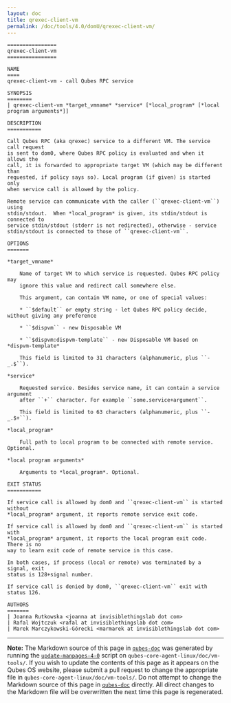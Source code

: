 ```yaml
---
layout: doc
title: qrexec-client-vm
permalink: /doc/tools/4.0/domU/qrexec-client-vm/
---
```


```
================
qrexec-client-vm
================

NAME
====
qrexec-client-vm - call Qubes RPC service

SYNOPSIS
========
| qrexec-client-vm *target_vmname* *service* [*local_program* [*local program arguments*]]

DESCRIPTION
===========

Call Qubes RPC (aka qrexec) service to a different VM. The service call request
is sent to dom0, where Qubes RPC policy is evaluated and when it allows the
call, it is forwarded to appropriate target VM (which may be different than
requested, if policy says so). Local program (if given) is started only
when service call is allowed by the policy.

Remote service can communicate with the caller (``qrexec-client-vm``) using
stdin/stdout.  When *local_program* is given, its stdin/stdout is connected to
service stdin/stdout (stderr is not redirected), otherwise - service
stdin/stdout is connected to those of ``qrexec-client-vm``.

OPTIONS
=======

*target_vmname*

    Name of target VM to which service is requested. Qubes RPC policy may
    ignore this value and redirect call somewhere else.

    This argument, can contain VM name, or one of special values:

    * ``$default`` or empty string - let Qubes RPC policy decide, without giving any preference 

    * ``$dispvm`` - new Disposable VM

    * ``$dispvm:dispvm-template`` - new Disposable VM based on *dispvm-template*

    This field is limited to 31 characters (alphanumeric, plus ``-_.$``).

*service*

    Requested service. Besides service name, it can contain a service argument
    after ``+`` character. For example ``some.service+argument``.

    This field is limited to 63 characters (alphanumeric, plus ``-_.$+``).

*local_program*

    Full path to local program to be connected with remote service. Optional.

*local program arguments*

    Arguments to *local_program*. Optional.

EXIT STATUS
===========

If service call is allowed by dom0 and ``qrexec-client-vm`` is started without
*local_program* argument, it reports remote service exit code.

If service call is allowed by dom0 and ``qrexec-client-vm`` is started with
*local_program* argument, it reports the local program exit code. There is no
way to learn exit code of remote service in this case.

In both cases, if process (local or remote) was terminated by a signal, exit
status is 128+signal number.

If service call is denied by dom0, ``qrexec-client-vm`` exit with status 126.

AUTHORS
=======
| Joanna Rutkowska <joanna at invisiblethingslab dot com>
| Rafal Wojtczuk <rafal at invisiblethingslab dot com>
| Marek Marczykowski-Górecki <marmarek at invisiblethingslab dot com>
```

-----

**Note:** The Markdown source of this page in [`qubes-doc`] was generated by running the [`update-manpages-4-0`] script on `qubes-core-agent-linux/doc/vm-tools/`.
If you wish to update the contents of this page as it appears on the Qubes OS website, please submit a pull request to change the appropriate file in `qubes-core-agent-linux/doc/vm-tools/`.
Do not attempt to change the Markdown source of this page in [`qubes-doc`] directly.
All direct changes to the Markdown file will be overwritten the next time this page is regenerated.

[`qubes-doc`]: https://github.com/QubesOS/qubes-doc/
[`update-manpages-4-0`]: https://github.com/QubesOS/qubesos.github.io/blob/master/_utils/update-manpages-4-0

